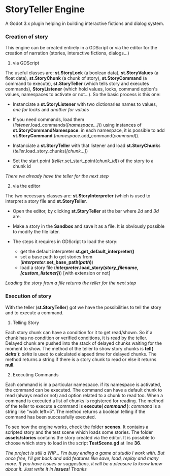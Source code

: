 # StoryTeller Engine
A Godot 3.x plugin helping in building interactive fictions and dialog system.



### Creation of story

This engine can be created entirely in a GDScript or via the editor for the creation of narration (stories, interactive fictions, dialogs...)

1. via GDScript

The useful classes are: **st.StoryLock** (a boolean data), **st.StoryValues** (a float data), **st.StoryChunk** (a chunk of story), **st.StoryCommand** (a command to execute), **st.StoryTeller** (which tells story and executes commands), **StoryListener** (which hold values, locks, command option's values, namespaces to activate or not...). So the basic process is this one:

- Instanciate a **st.StoryListener** with two dictionaries names to values, *one for locks* and *another for values*

- If you need commands, load them (*listener*.load_commands(*[namespace...]*)) using instances of **st.StoryCommandNamespace**. 
in each namespace, it is possible to add **st.StoryCommand** (*namespace*.add_command(*command*)).

- Instanciate a **st.StoryTeller** with that listener and load **st.StoryChunk**s (*teller*.load_story_chunks(*[chunk...]*)

- Set the start point (*teller*.set_start_point(*chunk_id*)) of the story to a chunk id

*There we already have the teller for the next step*

2. via the editor

The two necessary classes are: **st.StoryInterpreter** (which is used to interpret a story file and **st.StoryTeller**.

- Open the editor, by clicking **st.StoryTeller** at the bar where *2d* and *3d* are.

- Make a story in the **Sandbox** and save it as a file. It is obviously possible to modify the file later.

- The steps it requires in GDScript to load the story:
    - get the default interpreter **st.get_default_interpreter()**
    - set a base path to get stories from (***interpreter*.set_base_path(*path*)**)
    - load a story file (***interpreter*.load_story(*story_filename*, *[custom_listener]*)**) [with extension or not]

*Loading the story from a file returns the teller for the next step*



### Execution of story

With the teller (**st.StoryTeller**) got we have the possibilities to tell the story and to execute a command.

1. Telling Story

Each story chunk can have a condition for it to get read/shown. So if a chunk has no condition or verified conditions, it is read by the teller. Delayed chunk are pushed into the stack of delayed chunks waiting for the moment to show.
The method of the teller to show story chunks is **tell( *delta* )**: *delta* is used to calculated elapsed time for delayed chunks. The method returns a string if there is a story chunk to read or else it returns **null**.

2. Executing Commands

Each command is in a particular namespace. if its namespace is activated, the command can be executed. The command can have a default chunk to read (always read or not) and option related to a chunk to read too. When a command is executed a list of chunks is registered for reading.
The method of the teller to execute a command is **execute( *command* )**: *command* is a string like "walk left=5". The method returns a boolean telling if the command has been successfully executed.


To see how the engine works, check the folder **scenes**. It contains a scripted story and the test scene which loads some stories.
The folder **assets/stories** contains the story created via the editor. It is possible to choose which story to load in the script **TestScene.gd** at line **36**.


*The project is still a WIP... I'm busy ending a game at studio I work with. But once free, I'll get back and add features like save, load, replay and many more. If you have issues or suggestions, it will be a pleasure to know know about it. Just write it in **Issues**! Thanks*
